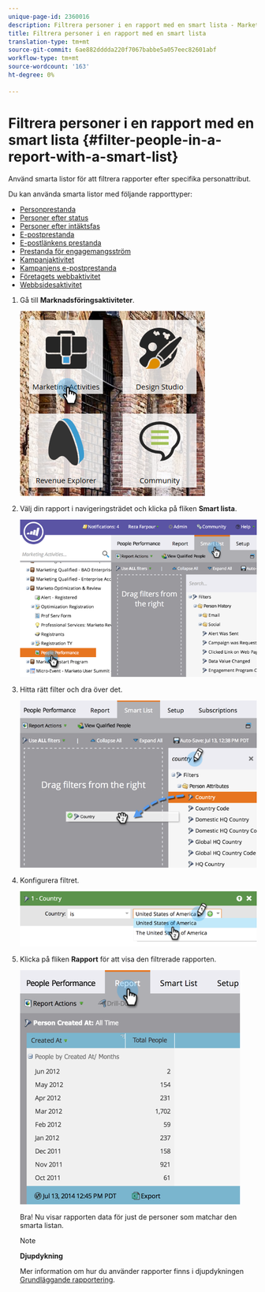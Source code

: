 ```yaml
---
unique-page-id: 2360016
description: Filtrera personer i en rapport med en smart lista - Marketo Docs - Produktdokumentation
title: Filtrera personer i en rapport med en smart lista
translation-type: tm+mt
source-git-commit: 6ae882dddda220f7067babbe5a057eec82601abf
workflow-type: tm+mt
source-wordcount: '163'
ht-degree: 0%

---
```



# Filtrera personer i en rapport med en smart lista {#filter-people-in-a-report-with-a-smart-list}

Använd smarta listor för att filtrera rapporter efter specifika personattribut.

Du kan använda smarta listor med följande rapporttyper:

* [Personprestanda](../../../../product-docs/reporting/basic-reporting/report-types/people-performance-report.md)
* [Personer efter status](../../../../product-docs/reporting/basic-reporting/report-types/people-by-status-report.md)
* [Personer efter intäktsfas](https://docs.marketo.com/display/DOCS/People+by+Revenue+Stage+Report)
* [E-postprestanda](../../../../product-docs/email-marketing/email-programs/email-program-data/email-performance-report.md)
* [E-postlänkens prestanda](../../../../product-docs/email-marketing/email-programs/email-program-data/email-link-performance-report.md)
* [Prestanda för engagemangsström](../../../../product-docs/email-marketing/drip-nurturing/reports-and-notifications/engagement-stream-performance-report.md)
* [Kampanjaktivitet](../../../../product-docs/reporting/basic-reporting/report-types/campaign-activity-report.md)
* [Kampanjens e-postprestanda](../../../../product-docs/reporting/basic-reporting/report-types/campaign-email-performance-report.md)
* [Företagets webbaktivitet](../../../../product-docs/reporting/basic-reporting/report-types/company-web-activity-report.md)
* [Webbsidesaktivitet](../../../../product-docs/reporting/basic-reporting/report-types/web-page-activity-report.md)

1. Gå till **Marknadsföringsaktiviteter**.

   ![](assets/image2017-3-27-11-3a31-3a2.png)

1. Välj din rapport i navigeringsträdet och klicka på fliken **Smart lista**.

   ![](assets/image2017-3-27-14-3a12-3a53.png)

1. Hitta rätt filter och dra över det.

   ![](assets/image2017-3-27-14-3a13-3a46.png)

1. Konfigurera filtret.

   ![](assets/image2014-9-16-12-3a35-3a50.png)

1. Klicka på fliken **Rapport** för att visa den filtrerade rapporten.

   ![](assets/image2017-3-27-14-3a14-3a16.png)

   Bra! Nu visar rapporten data för just de personer som matchar den smarta listan.

   >[!NOTE]
   >
   >**Djupdykning**
   >
   >
   >Mer information om hur du använder rapporter finns i djupdykningen [Grundläggande rapportering](https://docs.marketo.com/display/docs/basic+reporting).

